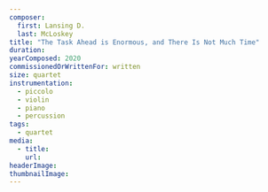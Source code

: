 ```yaml
---
composer:
  first: Lansing D.
  last: McLoskey
title: "The Task Ahead is Enormous, and There Is Not Much Time"
duration:
yearComposed: 2020
commissionedOrWrittenFor: written
size: quartet
instrumentation:
  - piccolo
  - violin
  - piano
  - percussion
tags:
  - quartet
media:
  - title:
    url:
headerImage:
thumbnailImage:
---
```

